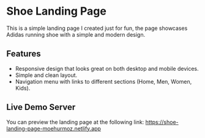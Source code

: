 # Shoe Landing Page

This is a simple landing page I created just for fun, the page showcases Adidas running shoe with a simple and modern design.

## Features

- Responsive design that looks great on both desktop and mobile devices.
- Simple and clean layout.
- Navigation menu with links to different sections (Home, Men, Women, Kids).

## Live Demo Server

You can preview the landing page at the following link: https://shoe-landing-page-moehurmoz.netlify.app

